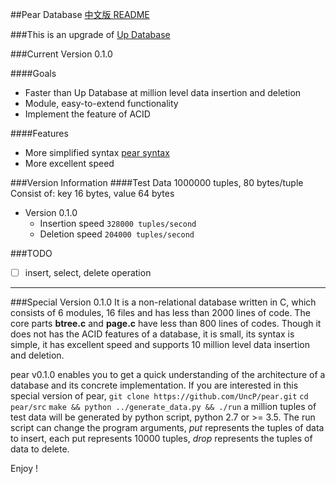 ##Pear Database
[中文版 README](./README.md)

###This is an upgrade of [Up Database](http://www.github.com/UncP/Up_Database)

###Current Version 0.1.0

####Goals
- Faster than Up Database at million level data insertion and deletion
- Module, easy-to-extend functionality
- Implement the feature of ACID

####Features
- More simplified syntax [pear syntax](./pear_syntax)
- More excellent speed

###Version Information
####Test Data 1000000 tuples, 80 bytes/tuple
	Consist of: key  16  bytes,  value  64  bytes

* Version 0.1.0
	- Insertion speed			``` 328000 tuples/second ```
	- Deletion speed			``` 204000 tuples/second ```


###TODO
- [ ] insert, select, delete operation


***

###Special Version 0.1.0
It is a non-relational database written in C, which consists of 6 modules,
16 files and has less than 2000 lines of code.
The core parts **btree.c** and **page.c** have less than 800 lines of codes.
Though it does not has the ACID features of a database, it is small,
its syntax is simple, it has excellent speed and supports 10 million level
data insertion and deletion.

pear v0.1.0 enables you to get a quick understanding of the architecture of
a database and its concrete implementation.
If you are interested in this special version of pear,
`git clone https://github.com/UncP/pear.git`
`cd pear/src`
`make && python ../generate_data.py && ./run`
a million tuples of test data will be generated by python script, python 2.7
or >= 3.5. The run script can change the program arguments, *put* represents the
tuples of data to insert, each put represents 10000 tuples, *drop* represents the
tuples of data to delete.

Enjoy !
